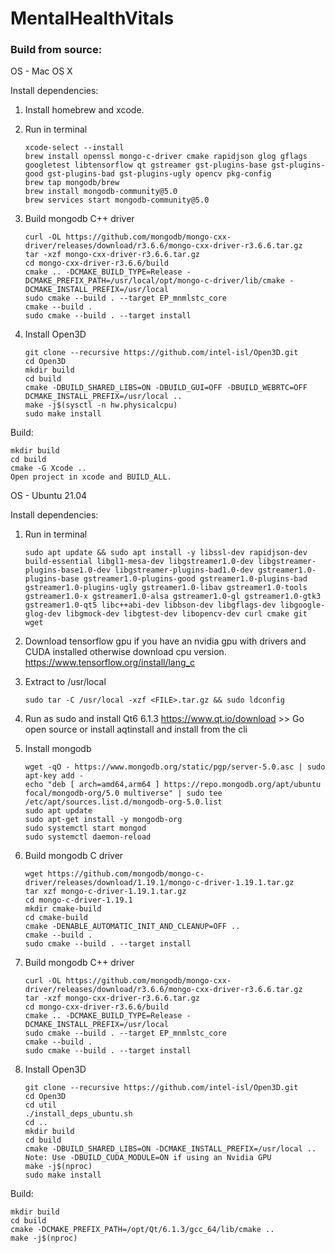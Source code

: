 # MentalHealthVitals

### Build from source:
OS - Mac OS X

Install dependencies:
1. Install homebrew and xcode.
2. Run in terminal
   
       xcode-select --install
       brew install openssl mongo-c-driver cmake rapidjson glog gflags googletest libtensorflow qt gstreamer gst-plugins-base gst-plugins-good gst-plugins-bad gst-plugins-ugly opencv pkg-config
       brew tap mongodb/brew
       brew install mongodb-community@5.0
       brew services start mongodb-community@5.0
3. Build mongodb C++ driver
       
       curl -OL https://github.com/mongodb/mongo-cxx-driver/releases/download/r3.6.6/mongo-cxx-driver-r3.6.6.tar.gz
       tar -xzf mongo-cxx-driver-r3.6.6.tar.gz
       cd mongo-cxx-driver-r3.6.6/build
       cmake .. -DCMAKE_BUILD_TYPE=Release -DCMAKE_PREFIX_PATH=/usr/local/opt/mongo-c-driver/lib/cmake -DCMAKE_INSTALL_PREFIX=/usr/local
       sudo cmake --build . --target EP_mnmlstc_core
       cmake --build .
       sudo cmake --build . --target install
4. Install Open3D
 
       git clone --recursive https://github.com/intel-isl/Open3D.git
       cd Open3D
       mkdir build
       cd build
       cmake -DBUILD_SHARED_LIBS=ON -DBUILD_GUI=OFF -DBUILD_WEBRTC=OFF DCMAKE_INSTALL_PREFIX=/usr/local ..
       make -j$(sysctl -n hw.physicalcpu)
       sudo make install

Build:

    mkdir build 
    cd build
    cmake -G Xcode ..
    Open project in xcode and BUILD_ALL.


OS - Ubuntu 21.04

Install dependencies:
1. Run in terminal
       
       sudo apt update && sudo apt install -y libssl-dev rapidjson-dev build-essential libgl1-mesa-dev libgstreamer1.0-dev libgstreamer-plugins-base1.0-dev libgstreamer-plugins-bad1.0-dev gstreamer1.0-plugins-base gstreamer1.0-plugins-good gstreamer1.0-plugins-bad gstreamer1.0-plugins-ugly gstreamer1.0-libav gstreamer1.0-tools gstreamer1.0-x gstreamer1.0-alsa gstreamer1.0-gl gstreamer1.0-gtk3 gstreamer1.0-qt5 libc++abi-dev libbson-dev libgflags-dev libgoogle-glog-dev libgmock-dev libgtest-dev libopencv-dev curl cmake git wget
2. Download tensorflow gpu if you have an nvidia gpu with drivers and CUDA installed otherwise download cpu version.
   https://www.tensorflow.org/install/lang_c
3. Extract to /usr/local 

       sudo tar -C /usr/local -xzf <FILE>.tar.gz && sudo ldconfig
4. Run as sudo and install Qt6 6.1.3 https://www.qt.io/download >> Go open source or install aqtinstall and install from the cli
5. Install mongodb

       wget -qO - https://www.mongodb.org/static/pgp/server-5.0.asc | sudo apt-key add -
       echo "deb [ arch=amd64,arm64 ] https://repo.mongodb.org/apt/ubuntu focal/mongodb-org/5.0 multiverse" | sudo tee /etc/apt/sources.list.d/mongodb-org-5.0.list
       sudo apt update
       sudo apt-get install -y mongodb-org
       sudo systemctl start mongod
       sudo systemctl daemon-reload
6. Build mongodb C driver
   
       wget https://github.com/mongodb/mongo-c-driver/releases/download/1.19.1/mongo-c-driver-1.19.1.tar.gz
       tar xzf mongo-c-driver-1.19.1.tar.gz
       cd mongo-c-driver-1.19.1
       mkdir cmake-build
       cd cmake-build
       cmake -DENABLE_AUTOMATIC_INIT_AND_CLEANUP=OFF ..
       cmake --build .
       sudo cmake --build . --target install
7. Build mongodb C++ driver

       curl -OL https://github.com/mongodb/mongo-cxx-driver/releases/download/r3.6.6/mongo-cxx-driver-r3.6.6.tar.gz
       tar -xzf mongo-cxx-driver-r3.6.6.tar.gz
       cd mongo-cxx-driver-r3.6.6/build
       cmake .. -DCMAKE_BUILD_TYPE=Release -DCMAKE_INSTALL_PREFIX=/usr/local
       sudo cmake --build . --target EP_mnmlstc_core
       cmake --build .
       sudo cmake --build . --target install
8. Install Open3D
       
       git clone --recursive https://github.com/intel-isl/Open3D.git
       cd Open3D
       cd util
       ./install_deps_ubuntu.sh
       cd ..
       mkdir build
       cd build
       cmake -DBUILD_SHARED_LIBS=ON -DCMAKE_INSTALL_PREFIX=/usr/local .. 
       Note: Use -DBUILD_CUDA_MODULE=ON if using an Nvidia GPU
       make -j$(nproc)
       sudo make install

Build:

    mkdir build 
    cd build
    cmake -DCMAKE_PREFIX_PATH=/opt/Qt/6.1.3/gcc_64/lib/cmake ..
    make -j$(nproc)
